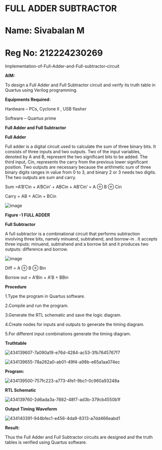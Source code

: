 # FULL ADDER SUBTRACTOR
# Name: Sivabalan M
# Reg No: 212224230269
Implementation-of-Full-Adder-and-Full-subtractor-circuit

**AIM:**

To design a Full Adder and Full Subtractor circuit and verify its truth table in Quartus using Verilog programming.

**Equipments Required:**

Hardware – PCs, Cyclone II , USB flasher

Software – Quartus prime

**Full Adder and Full Subtractor**

**Full Adder**

Full adder is a digital circuit used to calculate the sum of three binary bits. It consists of three inputs and two outputs. Two of the input variables, denoted by A and B, represent the two significant bits to be added. The third input, Cin, represents the carry from the previous lower significant position. Two outputs are necessary because the arithmetic sum of three binary digits ranges in value from 0 to 3, and binary 2 or 3 needs two digits. The two outputs are sum and carry.

Sum =A’B’Cin + A’BCin’ + ABCin + AB’Cin’ = A ⊕ B ⊕ Cin 

Carry = AB + ACin + BCin

![image](https://github.com/naavaneetha/FULL_ADDER_SUBTRACTOR/assets/154305477/0f30ba51-5ffb-4198-845f-18e054f675e7)

**Figure -1 FULL ADDER**

**Full Subtractor**

A full subtractor is a combinational circuit that performs subtraction involving three bits, namely minuend, subtrahend, and borrow-in . It accepts three inputs: minuend, subtrahend and a borrow bit and it produces two outputs: difference and borrow.

![image](https://github.com/naavaneetha/FULL_ADDER_SUBTRACTOR/assets/154305477/02b24f51-ab51-4304-9ad6-7b81ffc1ead5)

Diff = A ⊕ B ⊕ Bin 

Borrow out = A'Bin + A'B + BBin

**Procedure**

1.Type the program in Quartus software.

2.Compile and run the program.

3.Generate the RTL schematic and save the logic diagram.

4.Create nodes for inputs and outputs to generate the timing diagram.

5.For different input combinations generate the timing diagram.


**Truthtable**

![434139607-7a090a19-e76d-4284-ac53-3fb7645767f7](https://github.com/user-attachments/assets/25386bf5-1acb-4220-b47b-1ef779374b8b)

![434139655-78a262a0-ab01-49f4-a98b-e65a1aa074ec](https://github.com/user-attachments/assets/e05767a0-c5e0-4a8d-ae5b-760a7df0f693)


**Program:**

![434139500-757fc223-a773-4fe1-9bc1-0c960a93248a](https://github.com/user-attachments/assets/1bf3a6fb-b12e-42d6-8db0-fdf33b7587a4)


**RTL Schematic**

![434139760-2d6ada3a-7882-48f7-ad3b-379cb4550b1f](https://github.com/user-attachments/assets/a14a0df3-4741-4c77-8a63-2a5822260917)

**Output Timing Waveform**

![434140391-944bfec1-e456-4da9-8313-a7dd466eabd1](https://github.com/user-attachments/assets/5e74b1f8-e8b7-43ab-8588-c7085218bd59)

**Result:**

Thus the Full Adder and Full Subtractor circuits are designed and the truth tables is verified using Quartus software.



